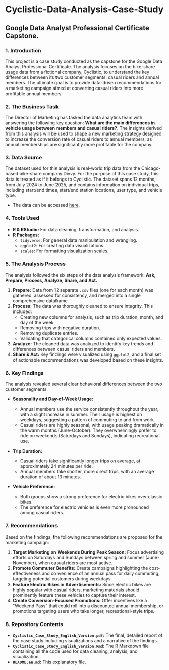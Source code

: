 # Cyclistic-Data-Analysis-Case-Study
## Google Data Analyst Professional Certificate Capstone.

### 1. Introduction

This project is a case study conducted as the capstone for the Google Data Analyst Professional Certificate. The analysis focuses on the bike-share usage data from a fictional company, Cyclistic, to understand the key differences between its two customer segments: casual riders and annual members. The ultimate goal is to provide data-driven recommendations for a marketing campaign aimed at converting casual riders into more profitable annual members. 

### 2. The Business Task

The Director of Marketing has tasked the data analytics team with answering the following key question: **What are the main differences in vehicle usage between members and
casual riders?**. The insights derived from this analysis will be used to shape a new marketing strategy designed to increase the conversion rate of casual riders to annual members, as annual memberships are significantly more profitable for the company.

### 3. Data Source

The dataset used for this analysis is real-world trip data from the Chicago-based bike-share company Divvy. For the purpose of this case study, this data is treated as if it belongs to Cyclistic. The dataset spans 12 months, from July 2024 to June 2025, and contains information on individual trips, including start/end times, start/end station locations, user type, and vehicle type.

* The data can be accessed [here](https://divvy-tripdata.s3.amazonaws.com/index.html).

### 4. Tools Used

* **R & RStudio:** For data cleaning, transformation, and analysis.
* **R Packages:**
    * `tidyverse`: For general data manipulation and wrangling.
    * `ggplot2`: For creating data visualizations.
    * `scales`: For formatting visualization scales.

### 5. The Analysis Process

The analysis followed the six steps of the data analysis framework: **Ask, Prepare, Process, Analyze, Share, and Act.**

1.  **Prepare:** Data from 12 separate `.csv` files (one for each month) was gathered, assessed for consistency, and merged into a single comprehensive dataframe.
2.  **Process:** The data was thoroughly cleaned to ensure integrity. This included:
    * Creating new columns for analysis, such as trip duration, month, and day of the week.
    * Removing trips with negative duration.
    * Removing duplicate entries.
    * Validating that categorical columns contained only expected values.
3.  **Analyze:** The cleaned data was analyzed to identify key trends and differences between casual riders and members.
4.  **Share & Act:** Key findings were visualized using `ggplot2`, and a final set of actionable recommendations was developed based on these insights.

### 6. Key Findings

The analysis revealed several clear behavioral differences between the two customer segments:

* **Seasonality and Day-of-Week Usage:**
    * Annual members use the service consistently throughout the year, with a slight increase in summer. Their usage is highest on weekdays, suggesting a pattern of commuting to and from work.
    * Casual riders are highly seasonal, with usage peaking dramatically in the warm months (June-October). They overwhelmingly prefer to ride on weekends (Saturdays and Sundays), indicating recreational use.

* **Trip Duration:**
    * Casual riders take significantly longer trips on average, at approximately 24 minutes per ride.
    * Annual members take shorter, more direct trips, with an average duration of about 13 minutes.

* **Vehicle Preference:**
    * Both groups show a strong preference for electric bikes over classic bikes.
    * The preference for electric vehicles is even more pronounced among casual riders.

### 7. Recommendations

Based on the findings, the following recommendations are proposed for the marketing campaign:

1.  **Target Marketing on Weekends During Peak Season:** Focus advertising efforts on Saturdays and Sundays between spring and summer (June-November), when casual riders are most active.
2.  **Promote Commuter Benefits:** Create campaigns highlighting the cost-effectiveness and convenience of an annual pass for daily commuting, targeting potential customers during weekdays.
3.  **Feature Electric Bikes in Advertisements:** Since electric bikes are highly popular with casual riders, marketing materials should prominently feature these vehicles to capture their interest.
4.  **Create Conversion-Focused Promotions:** Offer incentives like a "Weekend Pass" that could roll into a discounted annual membership, or promotions targeting users who take longer, recreational-style trips.

### 8. Repository Contents

* **`Cyclistic_Case_Study_English_Version.pdf`:** The final, detailed report of the case study including visualizations and a narrative of the findings.
* **`Cyclistic_Case_Study_English_Version.Rmd`:** The R Markdown file containing all the code used for data cleaning, analysis, and visualization.
* **`README.en.md`:** This explanatory file.
